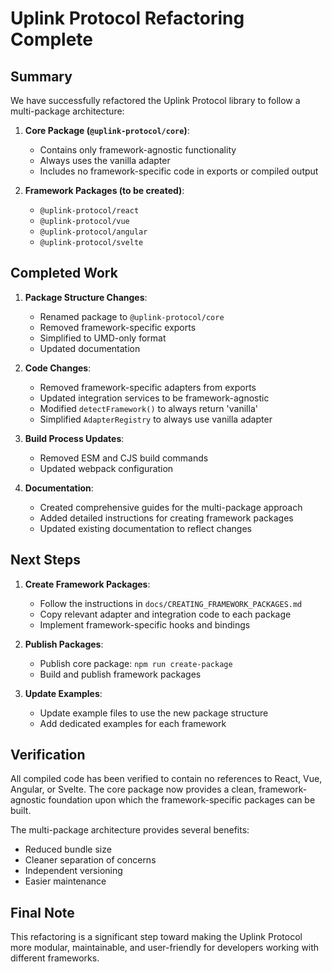 # Uplink Protocol Refactoring Complete

## Summary

We have successfully refactored the Uplink Protocol library to follow a multi-package architecture:

1. **Core Package (`@uplink-protocol/core`)**:
   - Contains only framework-agnostic functionality
   - Always uses the vanilla adapter
   - Includes no framework-specific code in exports or compiled output

2. **Framework Packages (to be created)**:
   - `@uplink-protocol/react`
   - `@uplink-protocol/vue`
   - `@uplink-protocol/angular`
   - `@uplink-protocol/svelte`

## Completed Work

1. **Package Structure Changes**:
   - Renamed package to `@uplink-protocol/core`
   - Removed framework-specific exports
   - Simplified to UMD-only format
   - Updated documentation

2. **Code Changes**:
   - Removed framework-specific adapters from exports
   - Updated integration services to be framework-agnostic
   - Modified `detectFramework()` to always return 'vanilla'
   - Simplified `AdapterRegistry` to always use vanilla adapter

3. **Build Process Updates**:
   - Removed ESM and CJS build commands
   - Updated webpack configuration

4. **Documentation**:
   - Created comprehensive guides for the multi-package approach
   - Added detailed instructions for creating framework packages
   - Updated existing documentation to reflect changes

## Next Steps

1. **Create Framework Packages**:
   - Follow the instructions in `docs/CREATING_FRAMEWORK_PACKAGES.md`
   - Copy relevant adapter and integration code to each package
   - Implement framework-specific hooks and bindings

2. **Publish Packages**:
   - Publish core package: `npm run create-package`
   - Build and publish framework packages

3. **Update Examples**:
   - Update example files to use the new package structure
   - Add dedicated examples for each framework

## Verification

All compiled code has been verified to contain no references to React, Vue, Angular, or Svelte. The core package now provides a clean, framework-agnostic foundation upon which the framework-specific packages can be built.

The multi-package architecture provides several benefits:
- Reduced bundle size
- Cleaner separation of concerns
- Independent versioning
- Easier maintenance

## Final Note

This refactoring is a significant step toward making the Uplink Protocol more modular, maintainable, and user-friendly for developers working with different frameworks.
